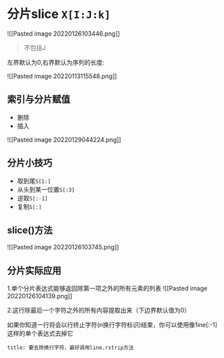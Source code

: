 # 分片slice `X[I:J:k]`

![[Pasted image 20220126103446.png]]


> 不包括J


左界默认为0,右界默认为序列的长度:

![[Pasted image 20220113115548.png]]
## 索引与分片赋值
- 删除
- 插入

![[Pasted image 20220129044224.png]]

## 分片小技巧
- 取到尾`S[1:]`
- 从头到某一位置`S[:3]`
- 逆取`S[:-1]`
- 复制`S[:]`



## slice()方法

![[Pasted image 20220126103745.png]]


## 分片实际应用
1.单个分片表达式能够返回除第一项之外的所有元素的列表
![[Pasted image 20220126104139.png]]

2.这行除最后一个字符之外的所有内容提取出来（下边界默认值为0）

如果你知道一行将会以行终止字符(n换行字符标识)结束，你可以使用像1ine[:-1]这样的单个表达式去掉它

```ad-tip
title: 要去除换行字符，最好调用line.rstrip方法

```